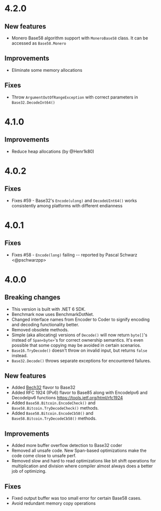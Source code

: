 # 4.2.0

## New features
- Monero Base58 algorithm support with `MoneroBase58` class. It can be accessed as `Base58.Monero`

## Improvements
- Eliminate some memory allocations

## Fixes
- Throw `ArgumentOutOfRangeException` with correct parameters in `Base32.DecodeInt64()`

# 4.1.0

## Improvements
- Reduce heap allocations (by @Henr1k80)

# 4.0.2

## Fixes
- Fixes #59 - Base32's `Encode(ulong)` and `DecodeUInt64()` works consistently among platforms with different endianness

# 4.0.1

## Fixes
- Fixes #58 - `Encode(long)` failing -- reported by Pascal Schwarz <@pschwarzpp> 

# 4.0.0

## Breaking changes
- This version is built with .NET 6 SDK.
- Benchmark now uses BenchmarkDotNet.
- Changed interface names from Encoder to Coder to signify encoding and
  decoding functionality better.
- Removed obsolete methods.
- Simple (aka allocating) versions of `Decode()` will now return `byte[]`'s instead of `Span<byte>`'s for correct 
  ownership semantics. It's even possible that some copying may be avoided in certain scenarios.
- `Base16.TryDecode()` doesn't throw on invalid input, but returns `false` instead.
- `Base32.Decode()` throws separate exceptions for encountered failures.

## New features
- Added [Bech32](https://en.bitcoin.it/wiki/Bech32) flavor to Base32 
- Added RFC 1924 (IPv6) flavor to Base85 along with 
  EncodeIpv6 and DecodeIpv6 functions https://tools.ietf.org/html/rfc1924
- Added `Base58.Bitcoin.EncodeCheck()` and `Base58.Bitcoin.TryDecodeCheck()` methods.
- Added `Base58.Bitcoin.EncodeCb58()` and `Base58.Bitcoin.TryDecodeCb58()` methods.

## Improvements
- Added more buffer overflow detection to Base32 coder
- Removed all unsafe code. New Span<T>-based optimizations make the code come close to unsafe perf.
- Removed slow and hard to read optimizations like bit shift operations for multiplication and division
  where compiler almost always does a better job of optimizing.

## Fixes 
- Fixed output buffer was too small error for certain Base58 cases.
- Avoid redundant memory copy operations
